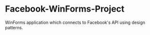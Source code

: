 # Facebook-WinForms-Project
WinForms application which connects to Facebook's API using design patterns.
